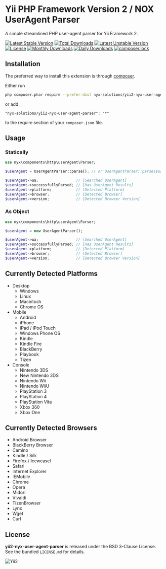 Yii PHP Framework Version 2 / NOX UserAgent Parser
==================================================

A simple streamlined PHP user-agent parser for Yii Framework 2.

[![Latest Stable Version](https://poser.pugx.org/nyx-solutions/yii2-nyx-user-agent-parser/v/stable)](https://packagist.org/packages/nyx-solutions/yii2-nyx-user-agent-parser)
[![Total Downloads](https://poser.pugx.org/nyx-solutions/yii2-nyx-user-agent-parser/downloads)](https://packagist.org/packages/nyx-solutions/yii2-nyx-user-agent-parser)
[![Latest Unstable Version](https://poser.pugx.org/nyx-solutions/yii2-nyx-user-agent-parser/v/unstable)](https://packagist.org/packages/nyx-solutions/yii2-nyx-user-agent-parser)
[![License](https://poser.pugx.org/nyx-solutions/yii2-nyx-user-agent-parser/license)](https://packagist.org/packages/nyx-solutions/yii2-nyx-user-agent-parser)
[![Monthly Downloads](https://poser.pugx.org/nyx-solutions/yii2-nyx-user-agent-parser/d/monthly)](https://packagist.org/packages/nyx-solutions/yii2-nyx-user-agent-parser)
[![Daily Downloads](https://poser.pugx.org/nyx-solutions/yii2-nyx-user-agent-parser/d/daily)](https://packagist.org/packages/nyx-solutions/yii2-nyx-user-agent-parser)
[![composer.lock](https://poser.pugx.org/nyx-solutions/yii2-nyx-user-agent-parser/composerlock)](https://packagist.org/packages/nyx-solutions/yii2-nyx-user-agent-parser)

## Installation

The preferred way to install this extension is through [composer](http://getcomposer.org/download/).

Either run

```bash
php composer.phar require --prefer-dist nyx-solutions/yii2-nyx-user-agent-parser "*"
```

or add

```
"nyx-solutions/yii2-nyx-user-agent-parser": "*"
```

to the require section of your `composer.json` file.

## Usage

### Statically

```php
use nyx\components\http\userAgent\Parser;

$userAgent = UserAgentParser::parse(); // or UserAgentParser::parse($ua);

$userAgent->ua;                 // [Searched UserAgent]
$userAgent->successfullyParsed; // [Has UserAgent Results]
$userAgent->platform;           // [Detected Platform]
$userAgent->browser;            // [Detected Browser]
$userAgent->version;            // [Detected Browser Version]
```

### As Object

```php
use nyx\components\http\userAgent\Parser;

$userAgent = new UserAgentParser();

$userAgent->ua;                 // [Searched UserAgent]
$userAgent->successfullyParsed; // [Has UserAgent Results]
$userAgent->platform;           // [Detected Platform]
$userAgent->browser;            // [Detected Browser]
$userAgent->version;            // [Detected Browser Version]
```

## Currently Detected Platforms

- Desktop
    - Windows
    - Linux
    - Macintosh
    - Chrome OS
- Mobile
    - Android
    - iPhone
    - iPad / iPod Touch
    - Windows Phone OS
    - Kindle
    - Kindle Fire
    - BlackBerry
    - Playbook
    - Tizen
- Console
    - Nintendo 3DS
    - New Nintendo 3DS
    - Nintendo Wii
    - Nintendo WiiU
    - PlayStation 3
    - PlayStation 4
    - PlayStation Vita
    - Xbox 360
    - Xbox One

## Currently Detected Browsers

- Android Browser
- BlackBerry Browser
- Camino
- Kindle / Silk
- Firefox / Iceweasel
- Safari
- Internet Explorer
- IEMobile
- Chrome
- Opera
- Midori
- Vivaldi
- TizenBrowser
- Lynx
- Wget
- Curl

## License

**yii2-nyx-user-agent-parser** is released under the BSD 3-Clause License. See the bundled `LICENSE.md` for details.

![Yii2](https://img.shields.io/badge/Powered_by-Yii_Framework-green.svg?style=flat)
